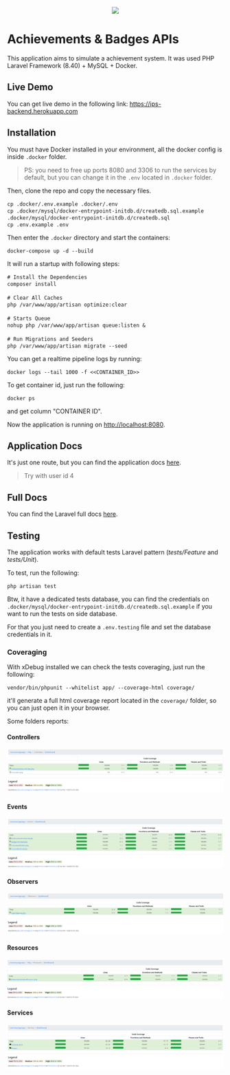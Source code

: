 <p align="center"><a href="https://laravel.com" target="_blank"><img src="https://raw.githubusercontent.com/laravel/art/master/logo-lockup/5%20SVG/2%20CMYK/1%20Full%20Color/laravel-logolockup-cmyk-red.svg" width="400"></a></p>

# Achievements & Badges APIs

This application aims to simulate a achievement system. It was used PHP Laravel Framework (8.40) + MySQL + Docker.

## Live Demo

You can get live demo in the following link: https://ips-backend.herokuapp.com

## Installation

You must have Docker installed in your environment, all the docker config is inside `.docker` folder.

> PS: you need to free up ports 8080 and 3306 to run the services by default, but you can change it in the `.env` located in `.docker` folder.

Then, clone the repo and copy the necessary files.

```
cp .docker/.env.example .docker/.env
cp .docker/mysql/docker-entrypoint-initdb.d/createdb.sql.example .docker/mysql/docker-entrypoint-initdb.d/createdb.sql
cp .env.example .env
```

Then enter the `.docker` directory and start the containers:

```
docker-compose up -d --build
```

It will run a startup with following steps:

```
# Install the Dependencies
composer install

# Clear All Caches
php /var/www/app/artisan optimize:clear

# Starts Queue
nohup php /var/www/app/artisan queue:listen &

# Run Migrations and Seeders
php /var/www/app/artisan migrate --seed
```

You can get a realtime pipeline logs by running:

```
docker logs --tail 1000 -f <<CONTAINER_ID>>
```

To get container id, just run the following:

```
docker ps
```

and get column "CONTAINER ID".

Now the application is running on [http://localhost:8080](http://localhost:8080).

## Application Docs

It's just one route, but you can find the application docs [here](https://documenter.getpostman.com/view/17661641/UVksKYoU).

> Try with user id 4

## Full Docs

You can find the Laravel full docs [here](https://laravel.com/docs/8.x).

## Testing

The application works with default tests Laravel pattern (_tests/Feature_ and _tests/Unit_).

To test, run the following:

```
php artisan test
```

Btw, it have a dedicated tests database, you can find the credentials on `.docker/mysql/docker-entrypoint-initdb.d/createdb.sql.example` if you want to run the tests on side database.

For that you just need to create a `.env.testing` file and set the database credentials in it.

### Coveraging

With xDebug installed we can check the tests coveraging, just run the following:

```
vendor/bin/phpunit --whitelist app/ --coverage-html coverage/
```

it'll generate a full html coverage report located in the `coverage/` folder, so you can just open it in your browser.

Some folders reports:

#### Controllers

![Controllers Full Report](./readme-images/controllers.png "Controllers Full Report")

#### Events

![Events Full Report](./readme-images/events.png "Events Full Report")

#### Observers

![Observers Full Report](./readme-images/observers.png "Observers Full Report")

#### Resources

![Resources Full Report](./readme-images/resources.png "Resources Full Report")

#### Services

![Services Full Report](./readme-images/services.png "Services Full Report")
